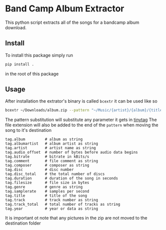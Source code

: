 # Band Camp Album Extractor
This python script extracts all of the songs for a bandcamp album download.

## Install
To install this package simply run
```sh
pip install .
```
in the root of this package

## Usage
After installation the extrator's binary is called `bcextr` it can be used like
so
```sh
bcextr ~/Downloads/album.zip --pattern "~/Music/{artist}/{album}/{title}"
```

The pattern substitution will substitute any parameter it gets in [tinytag](https://github.com/devsnd/tinytag)
The file extension will also be added to the end of the `pattern` when moving
the song to it's destination

```
tag.album         # album as string
tag.albumartist   # album artist as string
tag.artist        # artist name as string
tag.audio_offset  # number of bytes before audio data begins
tag.bitrate       # bitrate in kBits/s
tag.comment       # file comment as string
tag.composer      # composer as string 
tag.disc          # disc number
tag.disc_total    # the total number of discs
tag.duration      # duration of the song in seconds
tag.filesize      # file size in bytes
tag.genre         # genre as string
tag.samplerate    # samples per second
tag.title         # title of the song
tag.track         # track number as string
tag.track_total   # total number of tracks as string
tag.year          # year or data as string
```

It is important ot note that any pictures in the zip are not moved to the 
destination folder
